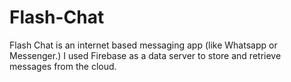# Flash-Chat

Flash Chat is an internet based messaging app (like Whatsapp or Messenger.) I used Firebase as a data server to store and retrieve  messages from the cloud. 
